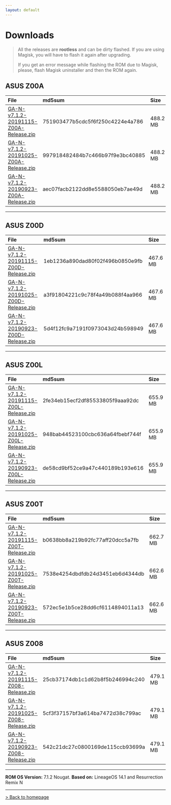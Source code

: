 ```yaml
---
layout: default
---
```


# Downloads

> All the releases are **rootless** and can be dirty flashed. If you are using Magisk, you will have to flash it again after upgrading.
>
>  If you get an error message while flashing the ROM due to Magisk, please, flash Magisk uninstaller and then the ROM again.



## ASUS Z00A

| File                                            | md5sum          | Size          |
|:------------------------------------------------|:------------------|:------------------|
| [GA-N-v7.1.2-20191115-Z00A-Release.zip](https://sourceforge.net/projects/groovyandroid/files/Z00A/GA-N-v7.1.2-20191115-Z00A-Release.zip/download)           | 751903477b5cdc5f6f250c4224e4a786 | 488.2 MB |
| [GA-N-v7.1.2-20191025-Z00A-Release.zip](https://sourceforge.net/projects/groovyandroid/files/Z00A/GA-N-v7.1.2-20191025-Z00A-Release.zip/download)           | 997918482484b7c466b97f9e3bc40885 | 488.2 MB |
| [GA-N-v7.1.2-20190923-Z00A-Release.zip](https://sourceforge.net/projects/groovyandroid/files/Z00A/GA-N-v7.1.2-20190923-Z00A-Release.zip/download)           | aec07facb2122dd8e5588050eb7ae49d | 488.2 MB |

* * *

## ASUS Z00D

| File                                            | md5sum          | Size          |
|:------------------------------------------------|:------------------|:------------------|
| [GA-N-v7.1.2-20191115-Z00D-Release.zip](https://sourceforge.net/projects/groovyandroid/files/Z00D/GA-N-v7.1.2-20191115-Z00D-Release.zip/download)           | 1eb1236a890dad80f02f496b0850e9fb | 467.6 MB |
| [GA-N-v7.1.2-20191025-Z00D-Release.zip](https://sourceforge.net/projects/groovyandroid/files/Z00D/GA-N-v7.1.2-20191025-Z00D-Release.zip/download)           | a3f91804221c9c78f4a49b088f4aa966 | 467.6 MB |
| [GA-N-v7.1.2-20190923-Z00D-Release.zip](https://sourceforge.net/projects/groovyandroid/files/Z00D/GA-N-v7.1.2-20190923-Z00D-Release.zip/download)           | 5d4f12fc9a7191f0973043d24b598949 | 467.6 MB |

* * *

## ASUS Z00L

| File                                            | md5sum          | Size          |
|:------------------------------------------------|:------------------|:------------------|
| [GA-N-v7.1.2-20191115-Z00L-Release.zip](https://sourceforge.net/projects/groovyandroid/files/Z00L/GA-N-v7.1.2-20191115-Z00L-Release.zip/download)           | 2fe34eb15ecf2df85533805f9aaa92dc | 655.9 MB |
| [GA-N-v7.1.2-20191025-Z00L-Release.zip](https://sourceforge.net/projects/groovyandroid/files/Z00L/GA-N-v7.1.2-20191025-Z00L-Release.zip/download)           | 948bab44523100cbc636a64fbebf744f | 655.9 MB |
| [GA-N-v7.1.2-20190923-Z00L-Release.zip](https://sourceforge.net/projects/groovyandroid/files/Z00L/GA-N-v7.1.2-20190923-Z00L-Release.zip/download)           | de58cd9bf52ce9a47c440189b193e616 | 655.9 MB |

* * *

## ASUS Z00T

| File                                            | md5sum          | Size          |
|:------------------------------------------------|:------------------|:------------------|
| [GA-N-v7.1.2-20191115-Z00T-Release.zip](https://sourceforge.net/projects/groovyandroid/files/Z00T/GA-N-v7.1.2-20191115-Z00T-Release.zip/download)           | b0638bb8a219b92fc77aff20dcc5a7fb | 662.7 MB |
| [GA-N-v7.1.2-20191025-Z00T-Release.zip](https://sourceforge.net/projects/groovyandroid/files/Z00T/GA-N-v7.1.2-20191025-Z00T-Release.zip/download)           | 7538e4254dbdfdb24d3451eb6d4344db | 662.6 MB |
| [GA-N-v7.1.2-20190923-Z00T-Release.zip](https://sourceforge.net/projects/groovyandroid/files/Z00T/GA-N-v7.1.2-20190923-Z00T-Release.zip/download)           | 572ec5e1b5ce28dd6cf6114894011a13 | 662.6 MB |

* * *

## ASUS Z008

| File                                            | md5sum          | Size          |
|:------------------------------------------------|:------------------|:------------------|
| [GA-N-v7.1.2-20191115-Z008-Release.zip](https://sourceforge.net/projects/groovyandroid/files/Z008/GA-N-v7.1.2-20191115-Z008-Release.zip/download)           | 25cb37174db1c1d62b8f5b246994c240 | 479.1 MB |
| [GA-N-v7.1.2-20191025-Z008-Release.zip](https://sourceforge.net/projects/groovyandroid/files/Z008/GA-N-v7.1.2-20191025-Z008-Release.zip/download)           | 5cf3f37157bf3a614ba7472d38c799ac | 479.1 MB |
| [GA-N-v7.1.2-20190923-Z008-Release.zip](https://sourceforge.net/projects/groovyandroid/files/Z008/GA-N-v7.1.2-20190923-Z008-Release.zip/download)           | 542c21dc27c0800169de115ccb93699a | 479.1 MB |

* * *

**ROM OS Version:** 7.1.2 Nougat. **Based on:** LineageOS 14.1 and Resurrection Remix N

* * *

[> Back to homepage](./)
